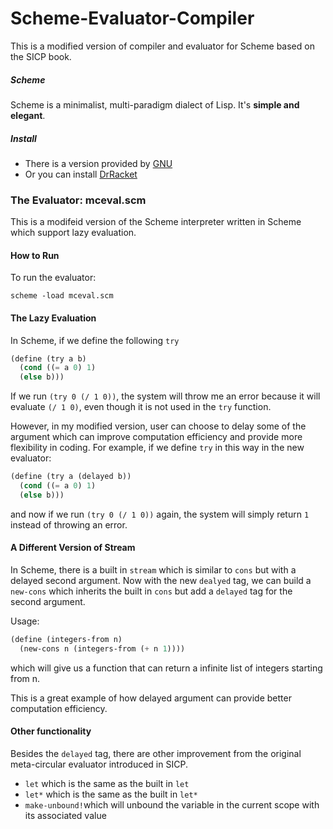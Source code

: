 # Scheme-Evaluator-Compiler
This is a modified version of compiler and evaluator for Scheme based on the SICP book.

##### Scheme
Scheme is a minimalist, multi-paradigm dialect of Lisp. It's **simple and elegant**.

##### Install
- There is a version provided by [GNU](http://www.gnu.org/software/mit-scheme/)
- Or you can install [DrRacket](http://racket-lang.org/)

### The Evaluator: mceval.scm 
This is a modifeid version of the Scheme interpreter written in Scheme which support lazy evaluation.

#### How to Run
To run the evaluator:
```shell
scheme -load mceval.scm
```

#### The Lazy Evaluation
In Scheme, if we define the following ``try``
```Scheme
(define (try a b)
  (cond ((= a 0) 1)
  (else b)))
```
If we run ``(try 0 (/ 1 0))``, the system will throw me an error because it will evaluate ``(/ 1 0)``, even though it is not used in the ``try`` function.

However, in my modified version, user can choose to delay some of the argument which can improve computation efficiency and provide more flexibility in coding. For example, if we define ``try`` in this way in the new evaluator:
```Scheme
(define (try a (delayed b))
  (cond ((= a 0) 1)
  (else b)))
```
and now if we run ``(try 0 (/ 1 0))`` again, the system will simply return ``1`` instead of throwing an error.

#### A Different Version of Stream
In Scheme, there is a built in ``stream`` which is similar to ``cons`` but with a delayed second argument. Now with the new ``dealyed`` tag, we can build a ``new-cons`` which inherits the built in ``cons`` but add a ``delayed`` tag for the second argument.

Usage: 
```Scheme
(define (integers-from n)
  (new-cons n (integers-from (+ n 1))))
```
which will give us a function that can return a infinite list of integers starting from n.

This is a great example of how delayed argument can provide better computation efficiency.

#### Other functionality
Besides the ``delayed`` tag, there are other improvement from the original meta-circular evaluator introduced in SICP.
- ``let`` which is the same as the built in ``let``
- ``let*`` which is the same as the built in ``let*``
- ``make-unbound!``which will unbound the variable in the current scope with its associated value

